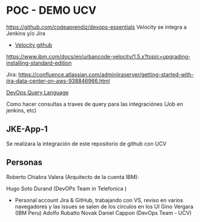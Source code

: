 # POC - DEMO UCV
https://github.com/codeaprendiz/devops-essentials
Velocity se integra a Jenkins y/o  Jira

- [Velocity github](https://urbancode.github.io/velocity-info/)

https://www.ibm.com/docs/en/urbancode-velocity/1.5.x?topic=upgrading-installing-standard-edition

Jira: https://confluence.atlassian.com/adminjiraserver/getting-started-with-jira-data-center-on-aws-938846966.html

[DevOps Query Language](https://ibm.webex.com/ibm/url.php?frompanel=false&gourl=https%3A%2F%2Fwww.ibm.com%2Fdocs%2Fen%2Furbancode-velocity%2F1.4.x%3Ftopic%3Dmanagement-devops-query-language)

Como hacer consultas a traves de query para las integraciónes (Job en jenkins, etc)

## JKE-App-1
Se realizara la integración de este repositorio de github con UCV

## Personas
Roberto Chiabra Valera (Arquitecto de la cuenta IBM):

Hugo Soto Durand (DevOPs Team in Telefonica )
- Personal account Jira & GitHub, trabajando con VS, reviso en varios navegadores y las issues se salen de los circulos en los UI
Gino Vergara (IBM Peru)
Adolfo Rubatto Novak
Daniel Cappon (DevOps Team - UCV)


